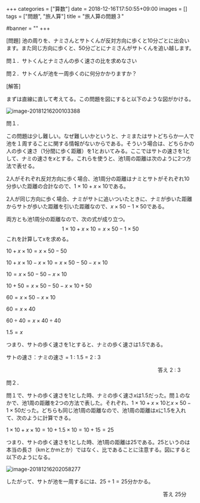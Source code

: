 +++
categories = ["算数"]
date = 2018-12-16T17:50:55+09:00
images = []
tags = ["問題", "旅人算"]
title = "旅人算の問題３"

#banner = ""
+++

[問題] 池の周りを、ナミさんとサトくんが反対方向に歩くと10分ごとに出会います。また同じ方向に歩くと、50分ごとにナミさんがサトくんを追い越します。

問１．サトくんとナミさんの歩く速さの比を求めなさい

問２．サトくんが池を一周歩くのに何分かかりますか？

[解答]

<!--more-->

まずは直線に直して考えてる。この問題を図にすると以下のような図がかける。

![image-20181216200103388](/images/image-20181216200103388.png)

問１．

この問題は少し難しい。なぜ難しいかというと、ナミまたはサトどちらか一人で池を１周することに関する情報がないからである。そういう場合は、どちらかの人の歩く速さ（1分間に歩く距離）を1とおいてみる。ここではサトの速さを1として、ナミの速さを$x$とする。これらを使うと、池1周の距離は次のように2つ方法で表せる。

2人がそれぞれ反対方向に歩く場合、池1周分の距離はナミとサトがそれぞれ10分歩いた距離の合計なので、$1\times10+x\times10$である。

2人が同じ方向に歩く場合、ナミがサトに追いついたときに、ナミが歩いた距離からサトが歩いた距離を引いた距離なので、$x\times50 - 1\times50$である。

両方とも池1周分の距離なので、次の式が成り立つ。
$$
1\times10+x\times10 =x\times50 - 1\times50
$$
これを計算してxを求める。

$10+x\times10=x\times50-50$

$10+x\times10-x\times10=x\times50-50-x\times10$

$10=x\times50-50-x\times10$

$10+50 = x\times50-50-x\times10+50$

$60=x\times50-x\times10$

$60=x\times 40$

$60\div40=x\times40\div40$

$1.5=x$

つまり、サトの歩く速さを1とすると、ナミの歩く速さは1.5である。

サトの速さ：ナミの速さ = 1 : 1.5 = 2 : 3

　　　　　　　　　　　　　　　　　　　　　　　　　　　　　答え 2 : 3

問２．

問１で、サトの歩く速さを1とした時、ナミの歩く速さ$x$は1.5だった。問１のなかで、池1周の距離を2つの方法で表した。それぞれ、$1\times10+x\times10$と$x\times50 - 1\times50$だった。どちらも同じ池1周の距離なので、池1周の距離は$x$に1.5を入れて、次のように計算できる。

$1\times10+x\times10 = 10+1.5\times10=10+15=25$

つまり、サトの歩く速さを1とした時、池1周の距離は25である。25というのは本当の長さ（kmとかmとか）ではなく、比であることに注意する。図にすると以下のようになる。

![image-20181216202058277](/images/image-20181216202058277.png)

したがって、サトが池を一周するには、$25\div1=25$分かかる。

　　　　　　　　　　　　　　　　　　　　　　　　　　　　　　答え 25分

